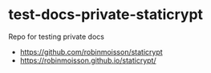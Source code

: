 # test-docs-private-staticrypt

Repo for testing private docs

- https://github.com/robinmoisson/staticrypt
- https://robinmoisson.github.io/staticrypt/
